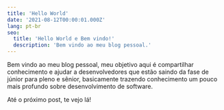 ```yaml
---
title: 'Hello World'
date: '2021-08-12T00:00:01.000Z'
lang: pt-br
seo:
  title: 'Hello World e Bem vindo!'
  description: 'Bem vindo ao meu blog pessoal.'
---
```


Bem vindo ao meu blog pessoal, meu objetivo aqui é compartilhar conhecimento e ajudar a desenvolvedores que estão saindo da fase de júnior para pleno e sênior, basicamente trazendo conhecimento um pouco mais profundo sobre desenvolvimento de software.

Até o próximo post, te vejo lá!
